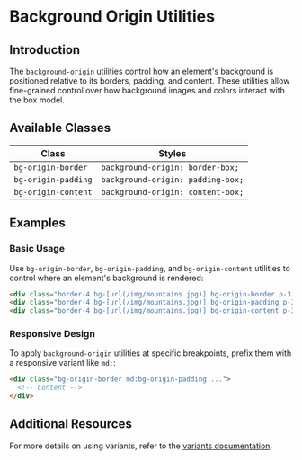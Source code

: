 # Background Origin Utilities

## Introduction
The `background-origin` utilities control how an element's background is positioned relative to its borders, padding, and content. These utilities allow fine-grained control over how background images and colors interact with the box model.

## Available Classes

| Class               | Styles                             |
|---------------------|----------------------------------|
| `bg-origin-border`  | `background-origin: border-box;`  |
| `bg-origin-padding` | `background-origin: padding-box;` |
| `bg-origin-content` | `background-origin: content-box;` |

## Examples

### Basic Usage
Use `bg-origin-border`, `bg-origin-padding`, and `bg-origin-content` utilities to control where an element's background is rendered:

```html
<div class="border-4 bg-[url(/img/mountains.jpg)] bg-origin-border p-3 ..."></div>
<div class="border-4 bg-[url(/img/mountains.jpg)] bg-origin-padding p-3 ..."></div>
<div class="border-4 bg-[url(/img/mountains.jpg)] bg-origin-content p-3 ..."></div>
```

### Responsive Design
To apply `background-origin` utilities at specific breakpoints, prefix them with a responsive variant like `md:`:

```html
<div class="bg-origin-border md:bg-origin-padding ...">
  <!-- Content -->
</div>
```

## Additional Resources
For more details on using variants, refer to the [variants documentation](https://tailwindcss.com/docs/background-origin).

